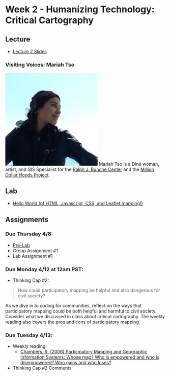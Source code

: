# Week 2 - Humanizing Technology: Critical Cartography

## Lecture
- [Lecture 2 Slides](./Materials/AA191_S_W1_Lecture_1.pdf)

### Visiting Voices: Mariah Tso
![.\Materials/media/mariahtso.jpg](./Materials/media/mariahtso.jpg)
Mariah Tso is a Diné woman, artist, and GIS Specialist for the [Ralph J. Bunche Center](https://bunchecenter.ucla.edu/) and the [Million Dollar Hoods Project](https://milliondollarhoods.pre.ss.ucla.edu/). 

<!-- - Lecture 2 Recording -->

## Lab
- [Hello World (of HTML, Javascript, CSS, and Leaflet mapping!)](./Lab/readme.md)
<!-- - Lab Slides -->

## Assignments
### Due Thursday 4/8:
- [Pre-Lab](./Materials/pre-lab.md)
- Group Assignment #1
- Lab Assignment #1

### Due Monday 4/12 at 12am PST:
- Thinking Cap #2:
> How could participatory mapping be helpful and also dangerous for civil society?

As we dive in to coding for communities, reflect on the ways that participatory mapping could be both helpful and harmful to civil society. Consider what we discussed in class about critical cartography. The weekly reading also covers the pros and cons of participatory mapping.

### Due Tuesday 4/13:
- Weekly reading
  - [Chambers, R. (2006) Participatory Mapping and Geographic Information Systems: Whose map? Who is empowered and who is disempowered? Who gains and who loses?](https://onlinelibrary.wiley.com/doi/epdf/10.1002/j.1681-4835.2006.tb00163.x)
- Thinking Cap #2 Comments 


